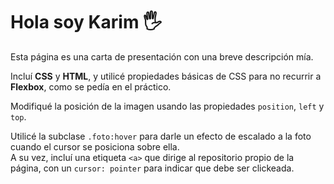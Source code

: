 # Hola soy Karim 🖐

Esta página es una carta de presentación con una breve descripción mía.

Incluí **CSS** y **HTML**, y utilicé propiedades básicas de CSS para no recurrir a **Flexbox**, como se pedía en el práctico.

Modifiqué la posición de la imagen usando las propiedades `position`, `left` y `top`.

Utilicé la subclase `.foto:hover` para darle un efecto de escalado a la foto cuando el cursor se posiciona sobre ella.  
A su vez, incluí una etiqueta `<a>` que dirige al repositorio propio de la página, con un `cursor: pointer` para indicar que debe ser clickeada.
